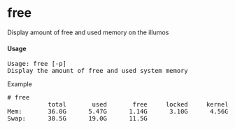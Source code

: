 free
====

Display amount of free and used memory on the illumos

#### Usage
<pre>
Usage: free [-p]
Display the amount of free and used system memory
</pre>
Example
<pre>
# free
           total       used       free     locked     kernel     cached
Mem:       36.0G      5.47G      1.14G      3.10G      4.56G      21.7G
Swap:      30.5G      19.0G      11.5G
</pre>
